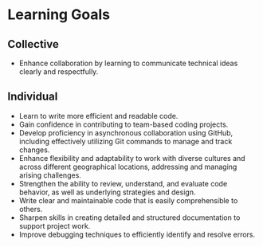 # Learning Goals

## Collective

- Enhance collaboration by learning to communicate technical ideas clearly and respectfully.

## Individual

- Learn to write more efficient and readable code.  
- Gain confidence in contributing to team-based coding projects.
- Develop proficiency in asynchronous collaboration using GitHub,
including effectively utilizing Git commands to manage and track changes.
- Enhance flexibility and adaptability to work with diverse cultures and across
different geographical locations, addressing and managing arising challenges.
- Strengthen the ability to review, understand, and evaluate code behavior,
as well as underlying strategies and design.
- Write clear and maintainable code that is easily comprehensible to others.
- Sharpen skills in creating detailed and structured documentation to support
project work.
- Improve debugging techniques to efficiently identify and resolve errors.
